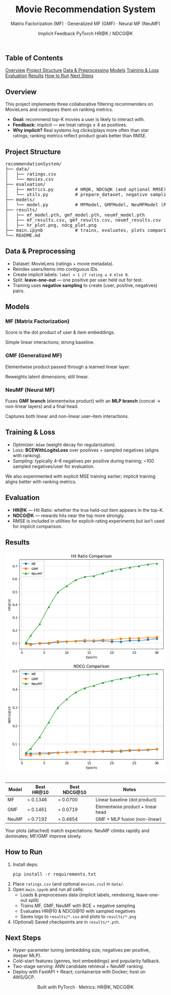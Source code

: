 <body>
<header>
  <h1>Movie Recommendation System</h1>
  <p class="muted">Matrix Factorization (MF) · Generalized MF (GMF) · Neural MF (NeuMF)</p>
  <div>
    <span class="tag">Implicit Feedback</span>
    <span class="tag">PyTorch</span>
    <span class="tag">HR@K / NDCG@K</span>
  </div>
</header>

<div class="wrap">

  <div class="card toc">
    <h2>Table of Contents</h2>
    <a href="#overview">Overview</a>
    <a href="#structure">Project Structure</a>
    <a href="#data">Data & Preprocessing</a>
    <a href="#models">Models</a>
    <a href="#training">Training & Loss</a>
    <a href="#metrics">Evaluation</a>
    <a href="#results">Results</a>
    <a href="#run">How to Run</a>
    <a href="#next">Next Steps</a>
  </div>

  <section id="overview" class="card">
    <h2>Overview</h2>
    <p>This project implements three collaborative filtering recommenders on MovieLens and compares them on ranking metrics.</p>
    <ul>
      <li><b>Goal:</b> recommend top-K movies a user is likely to interact with.</li>
      <li><b>Feedback:</b> <i>implicit</i> — we treat ratings ≥ 4 as positives.</li>
      <li><b>Why implicit?</b> Real systems log clicks/plays more often than star ratings; ranking metrics reflect product goals better than RMSE.</li>
    </ul>
  </section>

  <section id="structure" class="card">
    <h2>Project Structure</h2>
<pre class="tree">recommendationSystem/
├── data/
│   ├── ratings.csv
│   └── movies.csv
├── evaluation/
│   ├── metrics.py        # HR@K, NDCG@K (and optional RMSE)
│   └── utils.py          # prepare_dataset, negative sampling, helpers
├── models/
│   └── model.py          # MFModel, GMFModel, NeuMFModel (PyTorch)
├── results/
│   ├── mf_model.pth, gmf_model.pth, neumf_model.pth
│   ├── mf_results.csv, gmf_results.csv, neumf_results.csv
│   ├── hr_plot.png, ndcg_plot.png
├── main.ipynb            # trains, evaluates, plots comparisons
└── README.md
</pre>
  </section>

  <section id="data" class="card">
    <h2>Data & Preprocessing</h2>
    <ul>
      <li>Dataset: MovieLens (ratings + movie metadata).</li>
      <li>Reindex users/items into contiguous IDs.</li>
      <li>Create implicit labels: <code>label = 1 if rating ≥ 4 else 0</code>.</li>
      <li>Split: <b>leave-one-out</b> — one positive per user held out for test.</li>
      <li>Training uses <b>negative sampling</b> to create (user, positive, negatives) pairs.</li>
    </ul>
  </section>

  <section id="models" class="card">
    <h2>Models</h2>
    <div class="grid two">
      <div>
        <h3>MF (Matrix Factorization)</h3>
        <p>Score is the dot product of user & item embeddings.</p>
        <p class="muted">Simple linear interactions; strong baseline.</p>
      </div>
      <div>
        <h3>GMF (Generalized MF)</h3>
        <p>Elementwise product passed through a learned linear layer.</p>
        <p class="muted">Reweights latent dimensions; still linear.</p>
      </div>
      <div>
        <h3>NeuMF (Neural MF)</h3>
        <p>Fuses <b>GMF branch</b> (elementwise product) with an <b>MLP branch</b> (concat → non-linear layers) and a final head.</p>
        <p class="good">Captures both linear and non-linear user–item interactions.</p>
      </div>
    </div>
  </section>

  <section id="training" class="card">
    <h2>Training & Loss</h2>
    <ul>
      <li>Optimizer: <code>Adam</code> (weight decay for regularization).</li>
      <li>Loss: <b>BCEWithLogitsLoss</b> over positives + sampled negatives (aligns with ranking).</li>
      <li>Sampling: typically 4–8 negatives per positive during training; ~100 sampled negatives/user for evaluation.</li>
    </ul>
    <p class="muted">We also experimented with explicit MSE training earlier; implicit training aligns better with ranking metrics.</p>
  </section>

  <section id="metrics" class="card">
    <h2>Evaluation</h2>
    <ul>
      <li><b>HR@K</b> — Hit Ratio: whether the true held-out item appears in the top-K.</li>
      <li><b>NDCG@K</b> — rewards hits near the top more strongly.</li>
      <li class="muted">RMSE is included in utilities for explicit-rating experiments but isn’t used for implicit comparison.</li>
    </ul>
  </section>

  <section id="results" class="card">
    <h2>Results</h2>
    <div class="grid two">
      <div><img class="plot" src="results/hr_plot.png" alt="Hit Ratio Comparison"></div>
      <div><img class="plot" src="results/ndcg_plot.png" alt="NDCG Comparison"></div>
    </div>
    <br/>
    <table>
      <thead>
        <tr><th>Model</th><th>Best HR@10</th><th>Best NDCG@10</th><th>Notes</th></tr>
      </thead>
      <tbody>
        <tr><td>MF</td><td>= 0.1346 </td><td>= 0.0700</td><td>Linear baseline (dot product)</td></tr>
        <tr><td>GMF</td><td>= 0.1461</td><td>= 0.0719</td><td>Elementwise product + linear head</td></tr>
        <tr><td>NeuMF</td><td class="good">= 0.7192</td><td class="good">= 0.4854</td><td>GMF + MLP fusion (non-linear)</td></tr>
      </tbody>
    </table>
    <p class="muted">Your plots (attached) match expectations: NeuMF climbs rapidly and dominates; MF/GMF improve slowly.</p>
  </section>

  <section id="run" class="card">
    <h2>How to Run</h2>
    <ol>
      <li>Install deps:
        <pre>pip install -r requirements.txt</pre>
      </li>
      <li>Place <code>ratings.csv</code> (and optional <code>movies.csv</code>) in <code>data/</code>.</li>
      <li>Open <code>main.ipynb</code> and run all cells:
        <ul>
          <li>Loads & preprocesses data (implicit labels, reindexing, leave-one-out split)</li>
          <li>Trains MF, GMF, NeuMF with BCE + negative sampling</li>
          <li>Evaluates HR@10 & NDCG@10 with sampled negatives</li>
          <li>Saves logs to <code>results/*.csv</code> and plots to <code>results/*.png</code></li>
        </ul>
      </li>
      <li>(Optional) Saved checkpoints are in <code>results/*.pth</code>.</li>
    </ol>
  </section>

  <section id="next" class="card">
    <h2>Next Steps</h2>
    <ul>
      <li>Hyper-parameter tuning (embedding size, negatives per positive, deeper MLP).</li>
      <li>Cold-start features (genres, text embeddings) and popularity fallback.</li>
      <li>Two-stage serving: ANN candidate retrieval + NeuMF ranking.</li>
      <li>Deploy with FastAPI + React; containerize with Docker; host on AWS/GCP.</li>
    </ul>
  </section>

  <footer class="card" style="text-align:center">
    <p>Built with <span style="color:var(--accent)">PyTorch</span> · Metrics: <span style="color:var(--accent2)">HR@K</span>, <span style="color:var(--accent2)">NDCG@K</span></p>
  </footer>

</div>
</body>
</html>